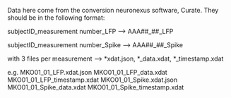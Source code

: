 Data here come from the conversion neuronexus software, Curate. They should be in the following format: 

subjectID_measurement number_LFP —> AAA##_##_LFP

subjectID_measurement number_Spike —> AAA##_##_Spike

with 3 files per measurement —> *xdat.json, *_data.xdat, *_timestamp.xdat

e.g. 
MKO01_01_LFP.xdat.json
MKO01_01_LFP_data.xdat
MKO01_01_LFP_timestamp.xdat
MKO01_01_Spike.xdat.json
MKO01_01_Spike_data.xdat
MKO01_01_Spike_timestamp.xdat
